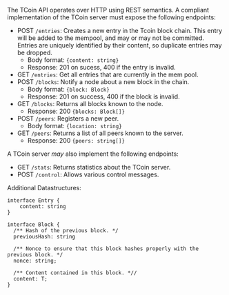 The TCoin API operates over HTTP using REST semantics. A compliant implementation of the TCoin server must expose the following endpoints:

- POST `/entries`: Creates a new entry in the Tcoin block chain. This entry will be added to the mempool, and may or may not be committed. Entries are uniquely identified by their content, so duplicate entries may be dropped.
  - Body format: `{content: string}`
  - Response: 201 on sucess, 400 if the entry is invalid.
- GET `/entries`: Get all entries that are currently in the mem pool.
- POST `/blocks`: Notify a node about a new block in the chain.
  - Body format: `{block: Block}`
  - Response: 201 on success, 400 if the block is invalid.
- GET `/blocks`: Returns all blocks known to the node.
  - Response: 200 `{blocks: Block[]}`
- POST `/peers`: Registers a new peer.
  - Body format: `{location: string}`
- GET `/peers`: Returns a list of all peers known to the server.
  - Response: 200 `{peers: string[]}`

A TCoin server _may_ also implement the following endpoints:

- GET `/stats`: Returns statistics about the TCoin server.
- POST `/control`: Allows various control messages.

Additional Datastructures:

```
interface Entry {
    content: string
}

interface Block {
  /** Hash of the previous block. */
  previousHash: string

  /** Nonce to ensure that this block hashes properly with the previous block. */
  nonce: string;

  /** Content contained in this block. *//
  content: T;
}
```
